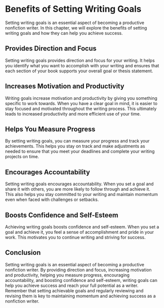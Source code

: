 Benefits of Setting Writing Goals
===================================================================

Setting writing goals is an essential aspect of becoming a productive nonfiction writer. In this chapter, we will explore the benefits of setting writing goals and how they can help you achieve success.

Provides Direction and Focus
----------------------------

Setting writing goals provides direction and focus for your writing. It helps you identify what you want to accomplish with your writing and ensures that each section of your book supports your overall goal or thesis statement.

Increases Motivation and Productivity
-------------------------------------

Writing goals increase motivation and productivity by giving you something specific to work towards. When you have a clear goal in mind, it is easier to stay focused and motivated throughout the writing process. This ultimately leads to increased productivity and more efficient use of your time.

Helps You Measure Progress
--------------------------

By setting writing goals, you can measure your progress and track your achievements. This helps you stay on track and make adjustments as needed to ensure that you meet your deadlines and complete your writing projects on time.

Encourages Accountability
-------------------------

Setting writing goals encourages accountability. When you set a goal and share it with others, you are more likely to follow through and achieve it. This also helps you stay committed to your writing and maintain momentum even when faced with challenges or setbacks.

Boosts Confidence and Self-Esteem
---------------------------------

Achieving writing goals boosts confidence and self-esteem. When you set a goal and achieve it, you feel a sense of accomplishment and pride in your work. This motivates you to continue writing and striving for success.

Conclusion
----------

Setting writing goals is an essential aspect of becoming a productive nonfiction writer. By providing direction and focus, increasing motivation and productivity, helping you measure progress, encouraging accountability, and boosting confidence and self-esteem, writing goals can help you achieve success and reach your full potential as a writer. Remember that setting achievable goals and regularly reviewing and revising them is key to maintaining momentum and achieving success as a nonfiction writer.


